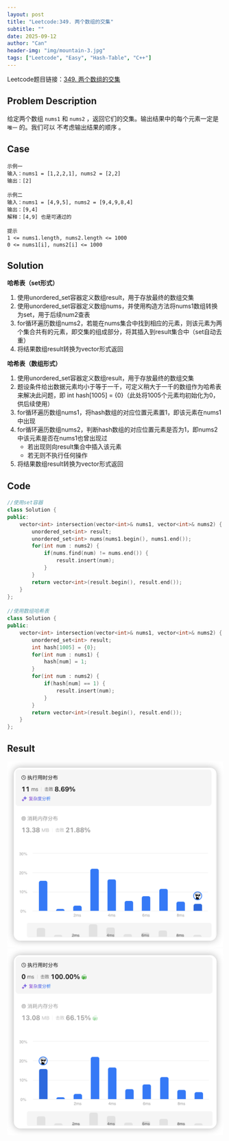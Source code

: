 ```yaml
---
layout: post
title: "Leetcode:349. 两个数组的交集"
subtitle: ""
date: 2025-09-12
author: "Can"
header-img: "img/mountain-3.jpg"
tags: ["Leetcode", "Easy", "Hash-Table", "C++"]
---
```


Leetcode题目链接：[349. 两个数组的交集](https://leetcode.cn/problems/intersection-of-two-arrays/description/)

## Problem Description
给定两个数组 `nums1` 和 `nums2` ，返回它们的交集。输出结果中的每个元素一定是 `唯一` 的。我们可以 不考虑输出结果的顺序 。

## Case
```
示例一
输入：nums1 = [1,2,2,1], nums2 = [2,2]
输出：[2]

示例二
输入：nums1 = [4,9,5], nums2 = [9,4,9,8,4]
输出：[9,4]
解释：[4,9] 也是可通过的

提示
1 <= nums1.length, nums2.length <= 1000
0 <= nums1[i], nums2[i] <= 1000
```

## Solution
**哈希表（set形式）**
1. 使用unordered_set容器定义数组result，用于存放最终的数组交集
2. 使用unordered_set容器定义数组nums，并使用构造方法将nums1数组转换为set，用于后续num2查表
3. for循环遍历数组nums2，若能在nums集合中找到相应的元素，则该元素为两个集合共有的元素，即交集的组成部分，将其插入到result集合中（set自动去重）
4. 将结果数组result转换为vector形式返回

**哈希表（数组形式）**
1. 使用unordered_set容器定义数组result，用于存放最终的数组交集
2. 题设条件给出数据元素均小于等于一千，可定义稍大于一千的数组作为哈希表来解决此问题，即 int hash[1005] = {0}（此处将1005个元素均初始化为0，供后续使用）
3. for循环遍历数组nums1，将hash数组的对应位置元素置1，即该元素在nums1中出现
4. for循环遍历数组nums2，判断hash数组的对应位置元素是否为1，即nums2中该元素是否在nums1也曾出现过
    * 若出现则向result集合中插入该元素
    * 若无则不执行任何操作
5. 将结果数组result转换为vector形式返回

## Code
```cpp
//使用set容器
class Solution {
public:
    vector<int> intersection(vector<int>& nums1, vector<int>& nums2) {
        unordered_set<int> result;
        unordered_set<int> nums(nums1.begin(), nums1.end());
        for(int num : nums2) {
            if(nums.find(num) != nums.end()) {
                result.insert(num);
            }
        }
        return vector<int>(result.begin(), result.end());
    }
};

//使用数组哈希表
class Solution {
public:
    vector<int> intersection(vector<int>& nums1, vector<int>& nums2) {
        unordered_set<int> result;
        int hash[1005] = {0};
        for(int num : nums1) {
            hash[num] = 1;
        }
        for(int num : nums2) {
            if(hash[num] == 1) {
                result.insert(num);
            }
        }
        return vector<int>(result.begin(), result.end());
    }
};
```

## Result
![result](/img/leetcode/349-1.png)
![result](/img/leetcode/349-2.png)
